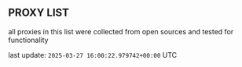 ## PROXY LIST

all proxies in this list were collected from open sources and tested for functionality

last update: `2025-03-27 16:00:22.979742+00:00` UTC